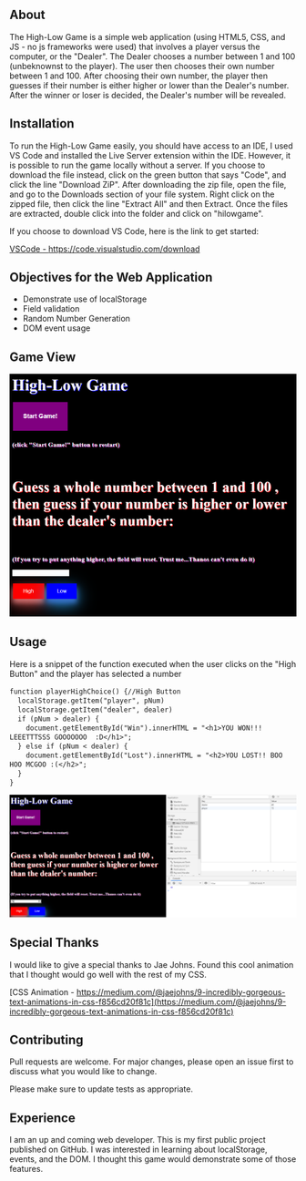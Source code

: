 ## About

The High-Low Game is a simple web application (using HTML5, CSS, and JS - no js frameworks were used) that involves a player versus the computer, or the "Dealer". The Dealer chooses a number between 1 and 100 (unbeknownst to the player). The user then chooses their own number between 1 and 100. After choosing their own number, the player then guesses if their number is either higher or lower than the Dealer's number. After the winner or loser is decided, the Dealer's number will be revealed.

## Installation

To run the High-Low Game easily, you should have access to an IDE, I used VS Code and installed the Live Server extension within the IDE. However, it is possible to run the game locally without a server. If you choose to download the file instead, click on the green button that says "Code", and click the line "Download ZiP". After downloading the zip file, open the file, and go to the Downloads section of your file system. Right click on the zipped file, then click the line "Extract All" and then Extract. Once the files are extracted, double click into the folder and click on "hilowgame".

If you choose to download VS Code, here is the link to get started:

[VSCode - https://code.visualstudio.com/download ](https://code.visualstudio.com/download)

## Objectives for the Web Application

- Demonstrate use of localStorage
- Field validation
- Random Number Generation
- DOM event usage

## Game View

![High-Low Game](img/High-Low.PNG)

## Usage

Here is a snippet of the function executed when the user clicks on the "High Button" and the player has selected a number

```script
function playerHighChoice() {//High Button
  localStorage.getItem("player", pNum)
  localStorage.getItem("dealer", dealer)
  if (pNum > dealer) {
    document.getElementById("Win").innerHTML = "<h1>YOU WON!!! LEEETTTSSS GOOOOOOO  :D</h1>";
  } else if (pNum < dealer) {
    document.getElementById("Lost").innerHTML = "<h2>YOU LOST!! BOO HOO MCGOO :(</h2>";
  }
}
```

![High-Low Game Console](img/HighLowConsole.PNG)

## Special Thanks

I would like to give a special thanks to Jae Johns. Found this cool animation that I thought would go well with the rest of my CSS.

[CSS Animation - https://medium.com/@jaejohns/9-incredibly-gorgeous-text-animations-in-css-f856cd20f81c](https://medium.com/@jaejohns/9-incredibly-gorgeous-text-animations-in-css-f856cd20f81c)

## Contributing

Pull requests are welcome. For major changes, please open an issue first to discuss what you would like to change.

Please make sure to update tests as appropriate.

## Experience

I am an up and coming web developer. This is my first public project published on GitHub.
I was interested in learning about localStorage, events, and the DOM. I thought this game would demonstrate some of those features.
